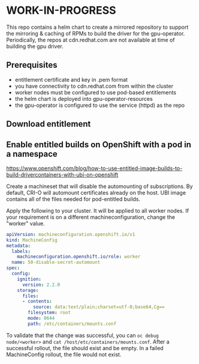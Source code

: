 # WORK-IN-PROGRESS

This repo contains a helm chart to create a mirrored repository to 
support the mirroring & caching of RPMs to build the driver for
the gpu-operator. Periodically, the repos at cdn.redhat.com are
not available at time of building the gpu driver.

## Prerequisites

* entitlement certificate and key in .pem format
* you have connectivity to cdn.redhat.com from within the cluster
* worker nodes must be configured to use pod-based entitlements
* the helm chart is deployed into gpu-operator-resources
* the gpu-operator is configured to use the service (httpd) as
  the repo

## Download entitlement

## Enable entitled builds on OpenShift with a pod in a namespace

https://www.openshift.com/blog/how-to-use-entitled-image-builds-to-build-drivercontainers-with-ubi-on-openshift

Create a machineset that will disable the automounting of subscriptions. By default,
CRI-O will automount certificates already on the host.  UBI image contains all of the
files needed for pod-entitled builds.

Apply the following to your cluster.  It will be applied to all worker nodes.
If your requirement is on a different machineconfiguration, change the "worker" 
value.

```yaml
apiVersion: machineconfiguration.openshift.io/v1
kind: MachineConfig
metadata:
  labels:
    machineconfiguration.openshift.io/role: worker
  name: 50-disable-secret-automount
spec:
  config:
    ignition:
      version: 2.2.0
    storage:
      files:
      - contents:
          source: data:text/plain;charset=utf-8;base64,Cg==
        filesystem: root
        mode: 0644
        path: /etc/containers/mounts.conf
```

To validate that the change was successful, you can `oc debug node/<worker>`
and `cat /host/etc/containers/mounts.conf`.  After a successful rollout, 
the file should exist and be empty.  In a failed MachineConfig rollout, 
the file would not exist.


